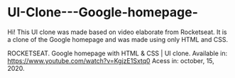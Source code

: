 # UI-Clone---Google-homepage-
Hi! This UI clone was made based on video elaborate from Rocketseat. It is a clone of the Google homepage and was made using only HTML and CSS.

ROCKETSEAT. Google homepage with HTML & CSS | UI clone. Available in: <https://www.youtube.com/watch?v=KgjzE1Sxtq0> Acess in: october, 15, 2020. 
